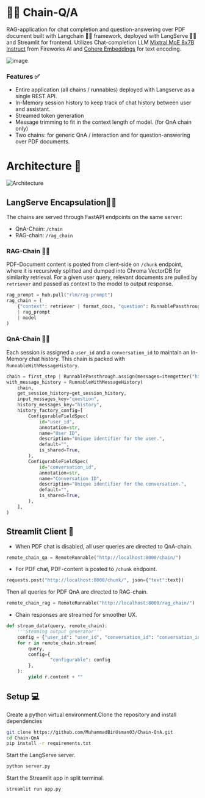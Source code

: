 # 🤗💬 Chain-Q/A

RAG-application for chat completion and question-answering over PDF document built with Langchain 🦜🔗 framework, deployed with LangServe 🦜️🏓 and Streamlit for frontend. Utilizes Chat-completion LLM [Mixtral MoE 8x7B Instruct](https://fireworks.ai/models/fireworks/mixtral-8x7b-instruct) from Fireworks AI and [Cohere Embeddings](https://cohere.com/embed) for text encoding.

![image](https://github.com/MuhammadBinUsman03/Chain-QnA/assets/58441901/b0f385d4-d140-46bd-8f57-5387429c47bd)

### Features ✅
- Entire application (all chains / runnables) deployed with Langserve as a single REST API.
- In-Memory session history to keep track of chat history between user and assistant.
- Streamed token generation
- Message trimming to fit in the context length of model. (for QnA chain only)
- Two chains: for generic QnA / interaction and for question-answering over PDF documents.


# Architecture 📐
![Architecture](https://github.com/MuhammadBinUsman03/Chain-QnA/assets/58441901/75270a5a-86a8-4dcf-85e9-f482fcfb50a1)
## LangServe Encapsulation🦜️🏓
The chains are served through FastAPI endpoints on the same server:
- QnA-Chain: `/chain` 
- RAG-chain: `/rag_chain`

### RAG-Chain 📑🔗
PDF-Document content is posted from client-side on `/chunk` endpoint, where it is recursively splitted and dumped into Chroma VectorDB for similarity retrieval. For a given user query, relevant documents are pulled by `retriever` and passed as context to the model to output response.

```python
rag_prompt = hub.pull("rlm/rag-prompt")
rag_chain = (
    {"context": retriever | format_docs, "question": RunnablePassthrough()}
    | rag_prompt
    | model
)
```
### QnA-Chain 💬🔗
Each session is assigned a `user_id` and a `conversation_id` to maintain an In-Memory chat history. This chain is packed with `RunnableWithMessageHistory`.

```python
chain = first_step | RunnablePassthrough.assign(messages=itemgetter("history") | trimmer) | prompt | model
with_message_history = RunnableWithMessageHistory(
    chain,
    get_session_history=get_session_history,
    input_messages_key="question",
    history_messages_key="history",
    history_factory_config=[
        ConfigurableFieldSpec(
            id="user_id",
            annotation=str,
            name="User ID",
            description="Unique identifier for the user.",
            default="",
            is_shared=True,
        ),
        ConfigurableFieldSpec(
            id="conversation_id",
            annotation=str,
            name="Conversation ID",
            description="Unique identifier for the conversation.",
            default="",
            is_shared=True,
        ),
    ],
)
```
## Streamlit Client 🔺
- When PDF chat is disabled, all user queries are directed to QnA-chain.
```python
remote_chain_qa = RemoteRunnable("http://localhost:8000/chain/")
```
- For PDF chat, PDF-content is posted to `/chunk` endpoint.
```python
requests.post("http://localhost:8000/chunk/", json={"text":text})
```
Then all queries for PDF QnA are directed to RAG-chain.
```python
remote_chain_rag = RemoteRunnable("http://localhost:8000/rag_chain/")
```
- Chain responses are streamed for smoother UX.
```python
def stream_data(query, remote_chain):
    '''Steaming output generator'''
    config = {"user_id": "user_id", "conversation_id": "conversation_id"}
    for r in remote_chain.stream(
        query,
        config={
                "configurable": config
        },
    ):
        yield r.content + ""
```
## Setup 💻
Create a python virtual environment.Clone the repository and install dependencies
```bash
git clone https://github.com/MuhammadBinUsman03/Chain-QnA.git
cd Chain-QnA
pip install -r requirements.txt
```

Start the LangServe server.
```bash
python server.py
```
Start the Streamlit app in split terminal.
```bash
streamlit run app.py
```
